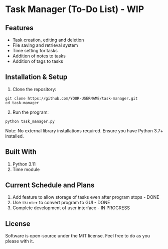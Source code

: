# Task Manager (To-Do List) - WIP
## Features
- Task creation, editing and deletion
- File saving and retrieval system
- Time setting for tasks
- Addition of notes to tasks
- Addition of tags to tasks

## Installation & Setup
1. Clone the repository:
```
git clone https://github.com/YOUR-USERNAME/task-manager.git
cd task-manager
```
2. Run the program:
```
python task_manager.py
```
Note: No external library installations required. Ensure you have Python 3.7+ installed.

## Built With
1. Python 3.11
2. Time module

## Current Schedule and Plans
1. Add feature to allow storage of tasks even after program stops - DONE
2. Use ```tkinter``` to convert program to GUI - DONE
3. Complete development of user interface - IN PROGRESS

## License
Software is open-source under the MIT license. Feel free to do as you please with it.
